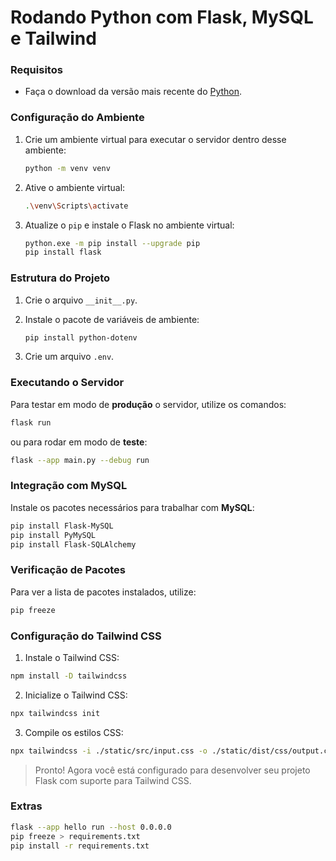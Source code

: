 # Rodando Python com Flask, MySQL e Tailwind 

### Requisitos

- Faça o download da versão mais recente do [Python](https://www.python.org/downloads/).

### Configuração do Ambiente

1. Crie um ambiente virtual para executar o servidor dentro desse ambiente:
    ```sh
    python -m venv venv
    ```

2. Ative o ambiente virtual:
    ```sh
    .\venv\Scripts\activate
    ```

3. Atualize o `pip` e instale o Flask no ambiente virtual:
    ```sh
    python.exe -m pip install --upgrade pip
    pip install flask
    ```

### Estrutura do Projeto

1. Crie o arquivo `__init__.py`.

2. Instale o pacote de variáveis de ambiente:
    ```sh
    pip install python-dotenv
    ```

3. Crie um arquivo `.env`.

### Executando o Servidor

Para testar em modo de **produção** o servidor, utilize os comandos:

```sh
flask run
```

ou para rodar em modo de **teste**:

```sh
flask --app main.py --debug run
```
### Integração com MySQL
Instale os pacotes necessários para trabalhar com **MySQL**:

```sh
pip install Flask-MySQL
pip install PyMySQL
pip install Flask-SQLAlchemy
```

### Verificação de Pacotes

Para ver a lista de pacotes instalados, utilize:

```sh
pip freeze
```

### Configuração do Tailwind CSS

1. Instale o Tailwind CSS:

```sh
npm install -D tailwindcss
```

2. Inicialize o Tailwind CSS:

```sh
npx tailwindcss init
```

3. Compile os estilos CSS:

```sh
npx tailwindcss -i ./static/src/input.css -o ./static/dist/css/output.css --watch
```

> Pronto! Agora você está configurado para desenvolver seu projeto Flask com suporte para Tailwind CSS.

### Extras
```sh
flask --app hello run --host 0.0.0.0
pip freeze > requirements.txt
pip install -r requirements.txt


```
